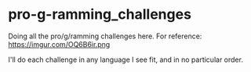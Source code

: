 # pro-g-ramming_challenges

Doing all the pro/g/ramming challenges here. For reference: https://imgur.com/OQ6B6ir.png

I'll do each challenge in any language I see fit, and in no particular order.
